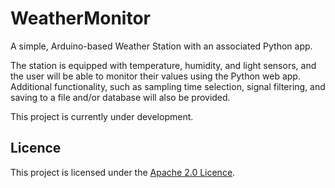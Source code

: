 # WeatherMonitor

A simple, Arduino-based Weather Station with an associated Python app.

The station is equipped with temperature, humidity, and light sensors, and the user will be able to monitor their values using the Python web app. Additional functionality, such as sampling time selection, signal filtering, and saving to a file and/or database will also be provided.

This project is currently under development.

## Licence

This project is licensed under the [Apache 2.0 Licence](LICENSE).
